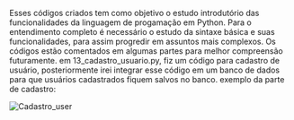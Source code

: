 Esses códigos criados tem como objetivo o estudo introdutório das funcionalidades da linguagem de progamação em Python. Para o entendimento completo é necessário o estudo da sintaxe básica e suas funcionalidades, para assim progredir em assuntos mais complexos.
Os códigos estão comentados em algumas partes para melhor compreensão futuramente.
em 13_cadastro_usuario.py, fiz um código para cadastro de usuário, posteriormente irei integrar esse código em um banco de dados para que usuários cadastrados fiquem salvos no banco.
exemplo da parte de cadastro:

![Cadastro_user](https://github.com/user-attachments/assets/40d7b2dd-8f04-4756-9abb-29ac794d7241)
